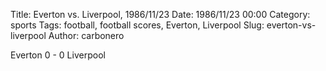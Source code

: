 Title: Everton vs. Liverpool, 1986/11/23
Date: 1986/11/23 00:00
Category: sports
Tags: football, football scores, Everton, Liverpool
Slug: everton-vs-liverpool
Author: carbonero


Everton 0 - 0 Liverpool
